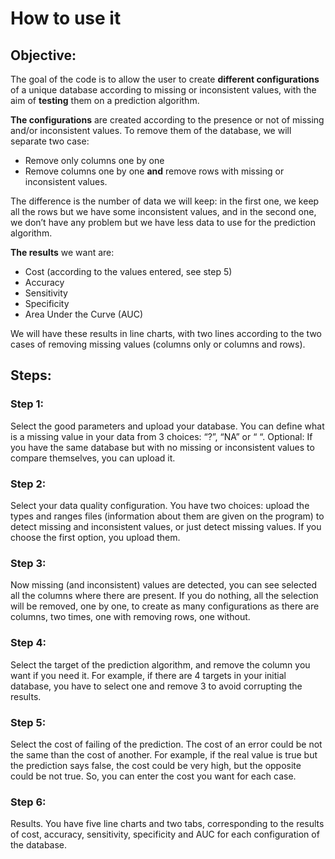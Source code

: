 # How to use it

## Objective:

The goal of the code is to allow the user to create **different configurations** of a unique database according to missing or inconsistent values, with the aim of **testing** them on a prediction algorithm.

**The configurations** are created according to the presence or not of missing and/or inconsistent values. To remove them of the database, we will separate two case:

- Remove only columns one by one
- Remove columns one by one **and** remove rows with missing or inconsistent values.

The difference is the number of data we will keep: in the first one, we keep all the rows but we have some inconsistent values, and in the second one, we don’t have any problem but we have less data to use for the prediction algorithm.

**The results** we want are:

- Cost (according to the values entered, see step 5)
- Accuracy
- Sensitivity
- Specificity
- Area Under the Curve (AUC)

We will have these results in line charts, with two lines according to the two cases of removing missing values (columns only or columns and rows).

## Steps:


### Step 1: 
Select the good parameters and upload your database. You can define what is a missing value in your data from 3 choices: “?”, “NA” or “ “. Optional: If you have the same database but with no missing or inconsistent values to compare themselves, you can upload it.

### Step 2: 
Select your data quality configuration. You have two choices: upload the types and ranges files (information about them are given on the program) to detect missing and inconsistent values, or just detect missing values. If you choose the first option, you upload them.

### Step 3: 
Now missing (and inconsistent) values are detected, you can see selected all the columns where there are present. If you do nothing, all the selection will be removed, one by one, to create as many configurations as there are columns, two times, one with removing rows, one without.

### Step 4: 
Select the target of the prediction algorithm, and remove the column you want if you need it. For example, if there are 4 targets in your initial database, you have to select one and remove 3  to avoid corrupting the results.

### Step 5: 
Select the cost of failing of the prediction. The cost of an error could be not the same than the cost of another. For example, if the real value is true but the prediction says false, the cost could be very high, but the opposite could be not true. So, you can enter the cost you want for each case.

### Step 6: 
Results. You have five line charts and two tabs, corresponding to the results of cost, accuracy, sensitivity, specificity and AUC for each configuration of the database.
